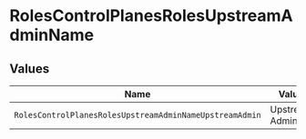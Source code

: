 # RolesControlPlanesRolesUpstreamAdminName


## Values

| Name                                                    | Value                                                   |
| ------------------------------------------------------- | ------------------------------------------------------- |
| `RolesControlPlanesRolesUpstreamAdminNameUpstreamAdmin` | Upstream Admin                                          |